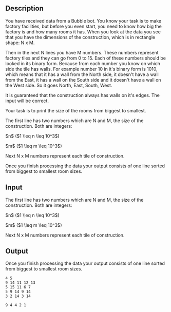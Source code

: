 ## Description

<div><p>You have received data from a Bubble bot. You know your task is to make factory facilities, but before you even start, you need to know how big the factory is and how many rooms it has. When you look at the data you see that you have the dimensions of the construction, which is in rectangle shape: N x M. </p><p>Then in the next N lines you have M numbers. These numbers represent factory tiles and they can go from 0 to 15. Each of these numbers should be looked in its binary form. Because from each number you know on which side the tile has walls. For example number 10 in it's binary form is 1010, which means that it has a wall from the <span class="tex-font-style-bf">North</span> side, it doesn't have a wall from the <span class="tex-font-style-bf">East</span>, it has a wall on the <span class="tex-font-style-bf">South</span> side and it doesn't have a wall on the <span class="tex-font-style-bf">West</span> side. So it goes North, East, South, West. </p><p>It is guaranteed that the construction always has walls on it's edges. The input will be correct. </p><p>Your task is to print the size of the rooms from biggest to smallest. </p></div><div class="input-specification"><p>The first line has two numbers which are N and M, the size of the construction. Both are integers: </p><p>$n$ ($1 \leq n \leq 10^3$)</p><p>$m$ ($1 \leq m \leq 10^3$)</p><p>Next N x M numbers represent each tile of construction.</p></div><div class="output-specification"><p>Once you finish processing the data your output consists of one line sorted from <span class="tex-font-style-bf">biggest</span> to <span class="tex-font-style-bf">smallest</span> room sizes. </p></div>

## Input

<p>The first line has two numbers which are N and M, the size of the construction. Both are integers: </p><p>$n$ ($1 \leq n \leq 10^3$)</p><p>$m$ ($1 \leq m \leq 10^3$)</p><p>Next N x M numbers represent each tile of construction.</p>

## Output

<p>Once you finish processing the data your output consists of one line sorted from <span class="tex-font-style-bf">biggest</span> to <span class="tex-font-style-bf">smallest</span> room sizes. </p>





```input1
4 5
9 14 11 12 13
5 15 11 6 7
5 9 14 9 14
3 2 14 3 14
```




```output1
9 4 4 2 1
```


